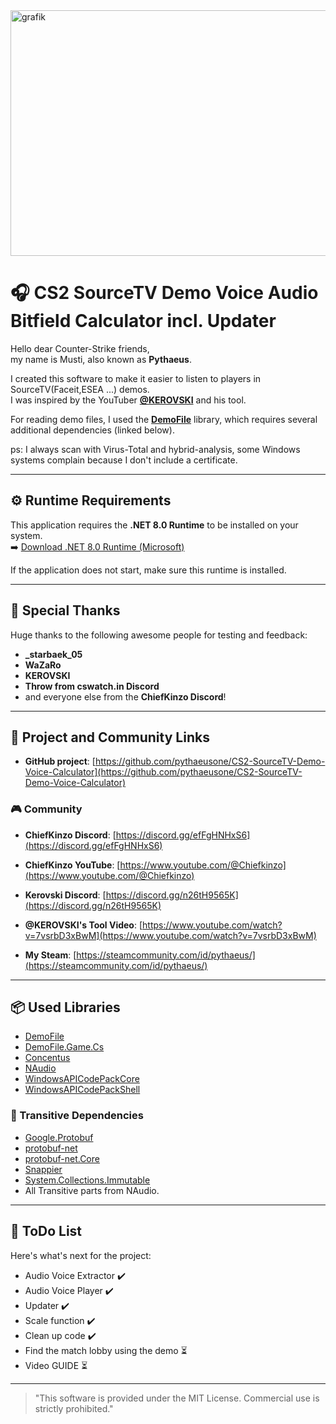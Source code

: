 <img width="823" height="393" alt="grafik" src="https://github.com/user-attachments/assets/1a454da6-a50e-4f75-b1ce-e6cd8dec6bf2" />





# 🎧 CS2 SourceTV Demo Voice Audio Bitfield Calculator incl. Updater

Hello dear Counter-Strike friends,  
my name is Musti, also known as **Pythaeus**.

I created this software to make it easier to listen to players in SourceTV(Faceit,ESEA ...) demos.  
I was inspired by the YouTuber **[@KEROVSKI](https://www.youtube.com/@KEROVSKI_)** and his tool.

For reading demo files, I used the **[DemoFile](https://www.nuget.org/packages/DemoFile/)** library, which requires several additional dependencies (linked below).

ps: I always scan with Virus-Total and hybrid-analysis, some Windows systems complain because I don't include a certificate.

---

## ⚙️ Runtime Requirements

This application requires the **.NET 8.0 Runtime** to be installed on your system.  
➡️ [Download .NET 8.0 Runtime (Microsoft)](https://dotnet.microsoft.com/en-us/download/dotnet/thank-you/runtime-desktop-8.0.15-windows-x64-installer?cid=getdotnetcore)

If the application does not start, make sure this runtime is installed.

---

## 🙏 Special Thanks

Huge thanks to the following awesome people for testing and feedback:

- **_starbaek_05**
- **WaZaRo**
- **KEROVSKI**
- **Throw from cswatch.in Discord**
- and everyone else from the **ChiefKinzo Discord**!

---

## 🔗 Project and Community Links

- **GitHub project**: [https://github.com/pythaeusone/CS2-SourceTV-Demo-Voice-Calculator](https://github.com/pythaeusone/CS2-SourceTV-Demo-Voice-Calculator)

### 🎮 Community

- **ChiefKinzo Discord**: [https://discord.gg/efFgHNHxS6](https://discord.gg/efFgHNHxS6)  
- **ChiefKinzo YouTube**: [https://www.youtube.com/@Chiefkinzo](https://www.youtube.com/@Chiefkinzo)
- **Kerovski Discord**: [https://discord.gg/n26tH9565K](https://discord.gg/n26tH9565K)
- **@KEROVSKI's Tool Video**: [https://www.youtube.com/watch?v=7vsrbD3xBwM](https://www.youtube.com/watch?v=7vsrbD3xBwM)

- **My Steam**: [https://steamcommunity.com/id/pythaeus/](https://steamcommunity.com/id/pythaeus/)

---

## 📦 Used Libraries

- [DemoFile](https://www.nuget.org/packages/DemoFile/)
- [DemoFile.Game.Cs](https://www.nuget.org/packages/DemoFile.Game.Cs)
- [Concentus](https://www.nuget.org/packages/Concentus)
- [NAudio](https://www.nuget.org/packages/NAudio)
- [WindowsAPICodePackCore](https://www.nuget.org/packages/WindowsAPICodePackCore)
- [WindowsAPICodePackShell](https://www.nuget.org/packages/WindowsAPICodePackShell)

### 🔁 Transitive Dependencies

- [Google.Protobuf](https://www.nuget.org/packages/Google.Protobuf)  
- [protobuf-net](https://www.nuget.org/packages/protobuf-net)  
- [protobuf-net.Core](https://www.nuget.org/packages/protobuf-net.Core)  
- [Snappier](https://www.nuget.org/packages/Snappier)  
- [System.Collections.Immutable](https://www.nuget.org/packages/System.Collections.Immutable)
- All Transitive parts from NAudio.

---

## 📅 ToDo List

Here's what's next for the project:

- Audio Voice Extractor ✔️
- Audio Voice Player ✔️
- Updater ✔️
- Scale function ✔️
- Clean up code ✔️
- Find the match lobby using the demo ⏳
- Video GUIDE ⏳

---

> "This software is provided under the MIT License. Commercial use is strictly prohibited."
